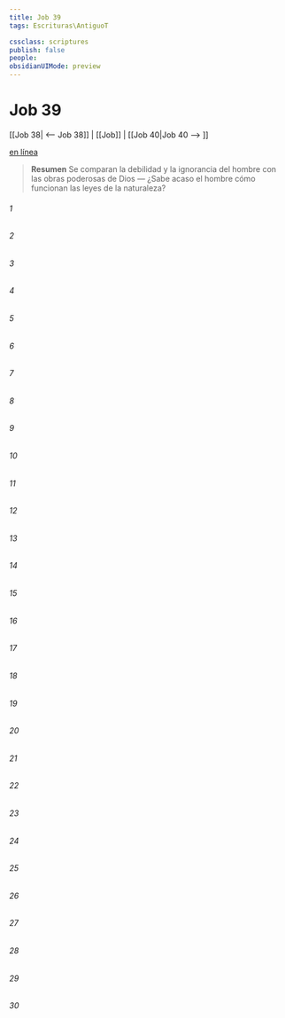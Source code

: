```yaml
---
title: Job 39
tags: Escrituras\AntiguoT

cssclass: scriptures
publish: false
people:
obsidianUIMode: preview
---
```


# Job 39
[[Job 38| <-- Job 38]] | [[Job]] | [[Job 40|Job 40 --> ]]

[en línea](https://churchofjesuschrist.org/study/scriptures/ot/job/39?lang=spa)

> __Resumen__
Se comparan la debilidad y la ignorancia del hombre con las obras poderosas de Dios — ¿Sabe acaso el hombre cómo funcionan las leyes de la naturaleza?

###### 1 


###### 2 


###### 3 


###### 4 


###### 5 


###### 6 


###### 7 


###### 8 


###### 9 


###### 10 


###### 11 


###### 12 


###### 13 


###### 14 


###### 15 


###### 16 


###### 17 


###### 18 


###### 19 


###### 20 


###### 21 


###### 22 


###### 23 


###### 24 


###### 25 


###### 26 


###### 27 


###### 28 


###### 29 


###### 30 


